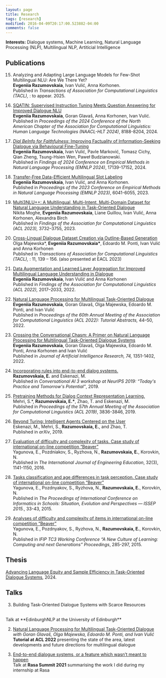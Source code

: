 ```yaml
---
layout: page
title: Research
tags: [research]
modified: 2016-04-09T20:17:00.523882-04:00
comments: false
---
```


**Interests:** Dialogue systems, Machine Learning, Natural Language Processing (NLP), Multilingual NLP, Artiticial Intelligence


## Publications

15. Analyzing and Adapting Large Language Models for Few-Shot
Multilingual NLU: Are We There Yet?<br/>
<b>Evgeniia Razumovskaia</b>, Ivan Vulić, Anna Korhonen.<br/>
Published in <i>Transactions of Association for Computational Linguistics (TACL), </i>: to appear. 2025.

14. [SQATIN: Supervised Instruction Tuning Meets Question Answering for Improved Dialogue NLU](https://aclanthology.org/2024.naacl-long.453/)<br/>
<b>Evgeniia Razumovskaia</b>, Goran Glavaš, Anna Korhonen, Ivan Vulić.<br/>
Published in <i>Proceedings of the 2024 Conference of the North American Chapter of the Association for Computational Linguistics: Human Language Technologies (NAACL-HLT 2024)</i>, 8188-8204, 2024.

13. [<i>Dial BeInfo for Faithfulness</i>: Improving Factuality of Information-Seeking Dialogue via Behavioural Fine-Tuning](https://aclanthology.org/2024.findings-emnlp.998/)<br/>
<b>Evgeniia Razumovskaia</b>, Ivan Vulić, Pavle Marković, Tomasz Cichy, Qian Zheng, Tsung-Hsien Wen, Paweł Budzianowski.<br/>
Published in <i>Findings of 2024 Conference on Empirical Methods in Natural Language Processing (EMNLP 2024)</i>, 17139-17152, 2024.

12. [Transfer-Free Data-Efficient Multilingual Slot Labeling](https://aclanthology.org/2023.emnlp-main.369/)<br/>
<b>Evgeniia Razumovskaia</b>, Ivan Vulić, and Anna Korhonen.<br/>
Published in <i>Proceedings of the 2023 Conference on Empirical Methods in Natural Language Processing (EMNLP 2023)</i>, 6041-6055, 2023.

11. [Multi3NLU++: A Multilingual, Multi-Intent, Multi-Domain Dataset for Natural Language Understanding in Task-Oriented Dialogue](https://aclanthology.org/2023.findings-acl.230.pdf)<br/>
Nikita Moghe, <b>Evgeniia Razumovskaia</b>, Liane Guillou, Ivan Vulić, Anna Korhonen, Alexandra Birch<br/>
Published in <i>Findings of 
the Association for Computational Linguistics (ACL 2023), </i> 3732–3755, 2023.

10. [Cross-Lingual 
Dialogue Dataset Creation via Outline-Based Generation](https://aclanthology.org/2023.tacl-1.9.pdf)<br/>
Olga Majewska\*, <b>Evgeniia Razumovskaia\*</b>, Edoardo M. Ponti, Ivan Vulić and Anna Korhonen<br/>
Published in <i>Transactions of Association for Computational Linguistics (TACL), </i>: 11, 139 – 156. (also presented at EACL 2023)

9. [Data Augmentation and Learned Layer Aggregation for Improved Multilingual Language Understanding in Dialogue](https://aclanthology.org/2022.findings-acl.160/)<br/>
**Evgeniia Razumovskaia**, Ivan Vulić and Anna Korhonen<br/> 
Published in <i>Findings of 
the Association for Computational Linguistics (ACL 2022), </i> 2017–2033, 2022.


8. [Natural Language 
Processing for Multilingual Task-Oriented Dialogue](https://aclanthology.org/2022.acl-tutorials.8/)<br/>
**Evgeniia Razumovskaia**, Goran Glavaš, Olga Majewska, Edoardo M. Ponti, and Ivan Vulić <br/>
Published in <i>Proceedings of the 60th Annual Meeting of the Association for Computational Linguistics (ACL 2022): Tutorial Abstracts,</i> 44–50, 2022.

7. [Crossing the Conversational Chasm: A Primer on Natural Language Processing for Multilingual Task-Oriented Dialogue Systems](https://www.jair.org/index.php/jair/article/view/13083)<br/>
**Evgeniia Razumovskaia**, Goran Glavaš, Olga Majewska, Edoardo M. Ponti, Anna Korhonen and Ivan Vulić <br/>
Published in <i>Journal of Artificial Intelligence Research, 74,</i>  1351-1402, 2022.

6. [Incorporating rules into end-to-end dialog systems.](http://alborz-geramifard.com/workshops/neurips19-Conversational-AI/Papers/43.pdf)<br/> 
**Razumovskaia, E.** and Eskenazi, M. <br/>
Published in <i>Conversational AI 3 workshop at NeurIPS 2019: “Today's Practice and Tomorrow's Potential”</i>, 2019.

5. [Pretraining Methods for Dialog Context Representation Learning.](https://www.aclweb.org/anthology/P19-1373.pdf)<br/> 
Mehri, S.*, **Razumovskaia, E.\***, Zhao, T. and Eskenazi, M. <br/>
Published in <i>Proceedings of the 57th Annual Meeting of the Association
for Computational Linguistics (ACL 2019)</i>, 3836-3846, 2019.

4. [Beyond Turing: Intelligent Agents Centered on the User](https://arxiv.org/abs/1901.06613)<br/> 
Eskenazi, M., Mehri, S., **Razumovskaia, E.**, and Zhao, T.<br/>
Published in <i>arXiv</i>, 2019.

3. [Evaluation of difficulty and complexity of tasks. Case study of international on-line competition “Beaver”](https://dialnet.unirioja.es/servlet/articulo?codigo=6910624)<br/> 
Yagunova, E., Pozdniakov, S., Ryzhova, N., **Razumovskaia, E.**, Korovkin, N.<br/>
Published in <i> The International Journal of Engineering Education</i>, 32(3), 1141-1150, 2016.


2. [Tasks classification and age differences in task perception. Case study of international on-line competition “Beaver”](https://core.ac.uk/download/pdf/77923211.pdf#page=39)<br/> 
Yagunova, E., Pozdnyakov, S., Ryzhova, N., **Razumovskaia, E.**, Korovkin, N.<br/>
Published in <i>The Proceedings of International Conference on Informatics in Schools: Situation, Evolution and
Perspectives — ISSEP 2015.</i>, 33-43, 2015.

1. [Analyses of difficulty and complexity of items in
international on-line competition “Beaver”](http://www.ifip2015.mii.vu.lt/file/repository/IFIP_Proceedings.pdf)<br/> 
Yagunova, E., Pozdnyakov, S., Ryzhova, N., **Razumovskaia, E.**, Korovkin, N.<br/>
Published in <i>IFIP TC3 Working Conference
“A New Culture of Learning:
Computing and next Generations” Proceedings</i>, 285-297, 2015. 


## Thesis

[Advancing Language Equity and Sample Efficiency in Task-Oriented Dialogue Systems](https://www.repository.cam.ac.uk/items/5d42872e-5af8-4350-a7bf-15d1cd2b310c), 2024.


## Talks

3. Building Task-Oriented Dialogue Systems with Scarce Resources<br/>
<br/>
Talk at **EdinburghNLP at the University of Edinburgh**

2. [Natural Language Processing for Multilingual Task-Oriented Dialogue](https://docs.google.com/presentation/d/1TOoGMrCkeWIALhvuzbXnZxG8ZTAmi_1_UTIemCUsr6U/edit?usp=sharing)<br/>
<i>with Goran Glavaš, Olga Majewska, Edoardo M. Ponti, and Ivan Vulić</i><br/>
**Tutorial at ACL 2022** presenting the state of the area, latest developments and future directions for multilingual dialogue<br/> 

1. [End-to-end dialogue systems, or a feature which wasn’t meant to happen](https://www.youtube.com/watch?v=27rH1JfxvzI&t=11s)<br/>
Talk at **Rasa Summit 2021** summarising the work I did during my internship at Rasa<br/>
